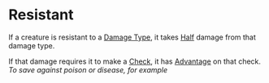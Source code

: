 # Resistant

If a creature is resistant to a [Damage Type](../Combat/Damage%20Types/!Damage%20Types.md), it takes [Half](../Core%20Procedures/Half.md) damage from that damage type.

If that damage requires it to make a [Check](../Core%20Procedures/Check.md), it has [Advantage](../Die%20Rolling%20Mechanics/Advantage.md) on that check.
*To save against poison or disease, for example*
